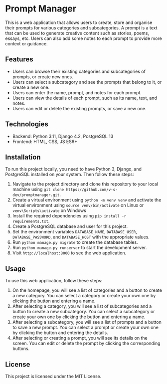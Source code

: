 # Prompt Manager

This is a web application that allows users to create, store and organise their prompts for various categories and subcategories. A prompt is a text that can be used to generate creative content such as stories, poems, essays, etc. Users can also add some notes to each prompt to provide more context or guidance.

## Features

- Users can browse their existing categories and subcategories of prompts, or create new ones.
- Users can select a subcategory and see the prompts that belong to it, or create a new one.
- Users can enter the name, prompt, and notes for each prompt.
- Users can view the details of each prompt, such as its name, text, and notes.
- Users can edit or delete the existing prompts, or save a new one.

## Technologies

- Backend: Python 3.11, Django 4.2, PostgreSQL 13
- Frontend: HTML, CSS, JS ES6+

## Installation

To run this project locally, you need to have Python 3, Django, and PostgreSQL installed on your system. Then follow these steps:

1. Navigate to the project directory and clone this repository to your local machine using `git clone https://github.com/v-s-dev/promptmanager.git`.
2. Create a virtual environment using `python -m venv venv` and activate the virtual environment using `source venv/bin/activate` on Linux or `venv\Scripts\activate` on Windows
3. Install the required dependencies using `pip install -r requirements.txt`.
4. Create a PostgreSQL database and user for this project.
5. Set the environment variables `DATABASE_NAME`, `DATABASE_USER`, `DATABASE_PASSWORD`, and `DATABASE_HOST` with the appropriate values.
6. Run `python manage.py migrate` to create the database tables.
7. Run `python manage.py runserver` to start the development server.
8. Visit `http://localhost:8000` to see the web application.

## Usage

To use this web application, follow these steps:

1. On the homepage, you will see a list of categories and a button to create a new category. You can select a category or create your own one by clicking the button and entering a name.
2. After selecting a category, you will see a list of subcategories and a button to create a new subcategory. You can select a subcategory or create your own one by clicking the button and entering a name.
3. After selecting a subcategory, you will see a list of prompts and a button to save a new prompt. You can select a prompt or create your own one by clicking the button and entering the details.
4. After selecting or creating a prompt, you will see its details on the screen. You can edit or delete the prompt by clicking the corresponding buttons.

## License

This project is licensed under the MIT License.
